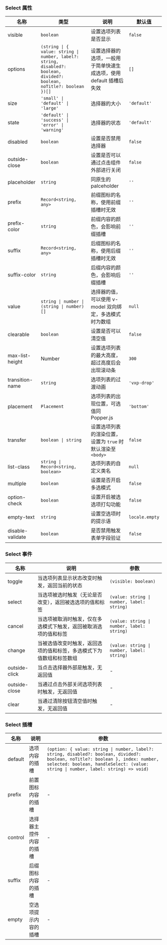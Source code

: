 ### Select 属性

| 名称            | 类型                      | 说明                                                                | 默认值     |
| --------------- | ------------------------- | ------------------------------------------------------------------- | ---------- |
| visible         | `boolean`                   | 设置选项列表是否显示                                                | `false`      |
| options         | `(string \| { value: string \| number, label?: string, disabled?: boolean, divided?: boolean, noTitle?: boolean })[]`                     | 设置选择器的选项，一般用于简单快速生成选项，使用 default 插槽后失效 | `[]`         |
| size            | `'small' \| 'default' \| 'large'`                    | 选择器的大小                  | `'default'`  |
| state           | `'default' \| 'success' \| 'error' \| 'warning'`                    | 选择器的状态     | `'default'`  |
| disabled        | `boolean`                   | 设置是否禁用选择器                                                  | `false`      |
| outside-close   | `boolean`                   | 设置是否可以通过点击组件外部进行关闭                                | `false`      |
| placeholder     | `string`                    | 同原生的 palceholder                                                | `''` |
| prefix          | `Record<string, any>`                    | 前缀图标的名称，使用前缀插槽时无效                                  | `''`         |
| prefix-color    | `string`                    | 前缀内容的颜色，会影响前缀插槽                                      | `''`         |
| suffix          | `Record<string, any>`                    | 后缀图标的名称，使用后缀插槽时无效                                  | `''`         |
| suffix-color    | `string`                    | 后缀内容的颜色，会影响后缀插槽                                      | `''`         |
| value           | `string \| number \| (string \| number)[]` | 选择器的值，可以使用 v-model 双向绑定，多选模式时为数组             | `null`       |
| clearable       | `boolean`                   | 设置是否可以清空值                                                  | `false`      |
| max-list-height | Number                    | 设置选项列表的最大高度，超过高度后会出现滚动条                      | `300`        |
| transition-name | `string`                    | 选项列表的过渡动画                                                  | `'vxp-drop'` |
| placement       | `Placement`                    | 选项列表的出现位置，可选值同 Popper.js                              | `'bottom'`   |
| transfer        | `boolean \| string`         | 设置选项列表的渲染位置，设置为 `true` 时默认渲染至 `<body>`     | `false`      |
| list-class      | `string \| Record<string, boolean>`          | 选项列表的自定义类名                                                | `null`       |
| multiple        | `boolean`                   | 设置是否开启多选模式                                                | `false`      |
| option-check    | `boolean`                   | 设置开启被选选项打勾功能                                            | `false`      |
| empty-text      | `string`                    | 设置空选项时的提示语                                                | `locale.empty` |
| disable-validate | `boolean`                           | 是否禁用触发表单字段验证                                                         | `false`                 |

### Select 事件

| 名称             | 说明                                                                 | 参数         |
| ---------------- | -------------------------------------------------------------------- | ------------ |
| toggle        | 当选项列表显示状态改变时触发，返回当前的状态                         | `(visible: boolean)`      |
| select        | 当选项被选时触发（无论是否改变），返回被选选项的值和标签             | `(value: string \| number, label: string)` |
| cancel        | 当选项被取消时触发，仅在多选模式下触发，返回被取消选项的值和标签     | `(value: string \| number, label: string)` |
| change        | 当被选值改变时触发，返回选项的值和标签，多选模式下为值数组和标签数组 | `(value: string \| number, label: string)` |
| outside-click | 当点击选择器外部是触发，无返回值                                     | -            |
| outside-close | 当通过点击外部关闭选项列表时触发，无返回值                           | -            |
| clear         | 当通过清除按钮清空值时触发，无返回值                                 | -            |

### Select 插槽

| 名称    | 说明                   | 参数 |
| ------- | ---------------------- | --- |
| default | 选项内容的插槽         | `(option: { value: string \| number, label?: string, disabled?: boolean, divided?: boolean, noTitle?: boolean }, index: number, selected: boolean, handleSelect: (value: string \| number, label: string) => void)` |
| prefix  | 前置图标内容的插槽     | - |
| control | 选择器主控件内容的插槽 | - |
| suffix  | 后缀图标内容的插槽     | - |
| empty   | 空选项提示内容的插槽   | - |
